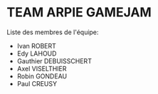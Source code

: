 # TEAM ARPIE GAMEJAM

Liste des membres de l'équipe:
- Ivan ROBERT
- Edy LAHOUD
- Gauthier DEBUISSCHERT
- Axel VISELTHIER
- Robin GONDEAU
- Paul CREUSY